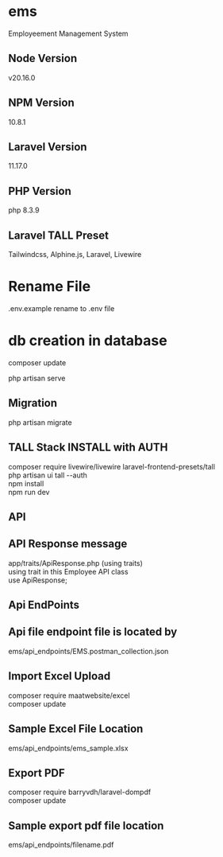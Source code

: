 # ems
Employeement Management System

## Node Version
v20.16.0
## NPM Version
10.8.1
## Laravel Version
11.17.0
## PHP Version
php 8.3.9
## Laravel TALL Preset
Tailwindcss,
Alphine.js,
Laravel,
Livewire
# Rename File #
.env.example rename to .env file
# db creation in database

 composer update

 php artisan serve
 
 ## Migration ##

php artisan migrate



## TALL Stack INSTALL with AUTH
composer require livewire/livewire laravel-frontend-presets/tall
<br>
php artisan ui tall --auth
<br>
npm install
<br>
npm run dev
## API
## API Response message
app/traits/ApiResponse.php (using traits)
<br>
using trait in this Employee API class
<br>
  use ApiResponse;
## Api EndPoints

## Api file endpoint file is located by 

ems/api_endpoints/EMS.postman_collection.json
## Import Excel Upload

composer require maatwebsite/excel
<br>
composer update
<br>

## Sample Excel File Location
ems/api_endpoints/ems_sample.xlsx

##  Export PDF

composer require barryvdh/laravel-dompdf
<br>
composer update
<br>

## Sample export pdf file location
ems/api_endpoints/filename.pdf

